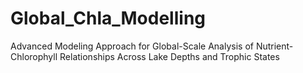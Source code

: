 # Global_Chla_Modelling
Advanced Modeling Approach for Global-Scale Analysis of Nutrient-Chlorophyll Relationships Across Lake Depths and Trophic States
